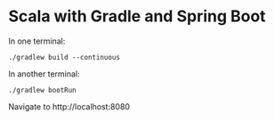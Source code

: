 # Scala with Gradle and Spring Boot

In one terminal:

```
./gradlew build --continuous
```

In another terminal:

```
./gradlew bootRun
```

Navigate to http://localhost:8080
